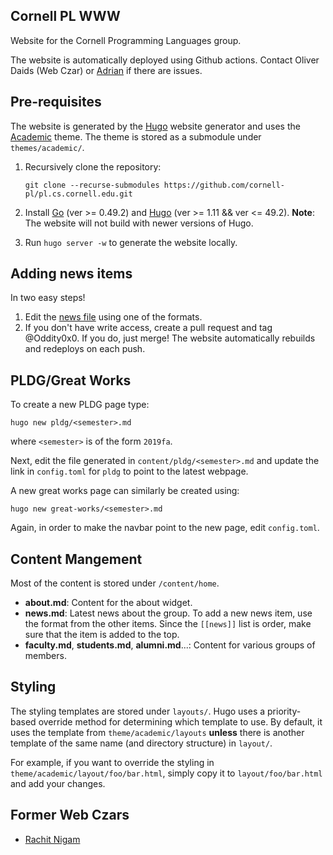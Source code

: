 Cornell PL WWW
-------------

Website for the Cornell Programming Languages group.

The website is automatically deployed using Github actions.
Contact Oliver Daids (Web Czar) or [Adrian][] if there are issues.

[adrian]: http://adriansampson.net
[rachit]: https://rachitnigam.com

## Pre-requisites

The website is generated by the [Hugo][hugo] website generator and uses the
[Academic][academic] theme. The theme is stored as a submodule under
`themes/academic/`.

1. Recursively clone the repository:
   ```
   git clone --recurse-submodules https://github.com/cornell-pl/pl.cs.cornell.edu.git
   ```
2. Install [Go][go] (ver >= 0.49.2) and [Hugo][hugo] (ver >= 1.11 && ver <= 49.2). **Note**: The website will not build with newer versions of Hugo.

3. Run `hugo server -w` to generate the website locally.

[hugo]: https://gohugo.io/
[go]: https://golang.org/
[academic]: https://github.com/gcushen/hugo-academic

## Adding news items

In two easy steps!

1. Edit the [news file][news] using one of the formats.
2. If you don't have write access, create a pull request and tag @Oddity0x0. If you do, just merge! The website automatically rebuilds and redeploys on each push.

[news]: https://github.com/cornell-pl/pl.cs.cornell.edu/edit/master/content/home/news.md

## PLDG/Great Works

To create a new PLDG page type:

```
hugo new pldg/<semester>.md
```

where `<semester>` is of the form `2019fa`.

Next, edit the file generated in `content/pldg/<semester>.md` and update the
link in `config.toml` for `pldg` to point to the latest webpage.

A new great works page can similarly be created using:
```
hugo new great-works/<semester>.md
```
Again, in order to make the navbar point to the new page, edit `config.toml`.


## Content Mangement

Most of the content is stored under `/content/home`.

- **about.md**: Content for the about widget.
- **news.md**: Latest news about the group. To add a new news item, use the
  format from the other items. Since the `[[news]]` list is order, make sure
  that the item is added to the top.
- **faculty.md**, **students.md**, **alumni.md**...: Content for various groups
  of members.


## Styling

The styling templates are stored under `layouts/`. Hugo uses a priority-based
override method for determining which template to use. By default, it uses
the template from `theme/academic/layouts` **unless** there is another template
of the same name (and directory structure) in `layout/`.

For example, if you want to override the styling in
`theme/academic/layout/foo/bar.html`, simply copy it to `layout/foo/bar.html`
and add your changes.

## Former Web Czars

- [Rachit Nigam][rachit]
